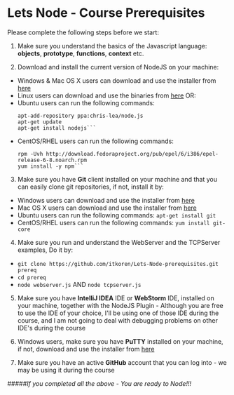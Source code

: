 Lets Node - Course Prerequisites
================================

Please complete the following steps before we start:

1. Make sure you understand the basics of the Javascript language: **objects**, **prototype**, **functions**, **context** etc.

2. Download and install the current version of NodeJS on your machine:
 * Windows & Mac OS X users can download and use the installer from [here](http://nodejs.org/download/ "Download NodeJS")
 * Linux users can download and use the binaries from [here](http://nodejs.org/download/ "Download NodeJS") OR:
 * Ubuntu users can run the following commands:
   ```apt-get install python-software-properties
   apt-add-repository ppa:chris-lea/node.js
   apt-get update
   apt-get install nodejs```
 * CentOS/RHEL users can run the following commands:
   ```yum -y update
   rpm -Uvh http://download.fedoraproject.org/pub/epel/6/i386/epel-release-6-8.noarch.rpm
   yum install -y npm```

3. Make sure you have **Git** client installed on your machine and that you can easily clone git repositories, if not, install it by:
 * Windows users can download and use the installer from [here](http://msysgit.github.com/ "Download Git")
 * Mac OS X users can download and use the installer from [here](http://sourceforge.net/projects/git-osx-installer/ "Download Git")
 * Ubuntu users can run the following commands:
   ```apt-get install git```
 * CentOS/RHEL users can run the following commands:
   ```yum install git-core```

4. Make sure you run and understand the WebServer and the TCPServer examples, Do it by:
 * ```git clone https://github.com/itkoren/Lets-Node-prerequisites.git prereq```
 * ```cd prereq```
 * ```node webserver.js``` AND ```node tcpserver.js```

5. Make sure you have **IntelliJ IDEA** IDE or **WebStorm** IDE, installed on your machine, together with the NodeJS Plugin - Although you are free to use the IDE of your choice, I'll be using one of those IDE during the course, and I am not going to deal with debugging problems on other IDE's during the course

6. Windows users, make sure you have **PuTTY** installed on your machine, if not, download and use the installer from [here](http://www.chiark.greenend.org.uk/~sgtatham/putty/download.html "Download PuTTY")
7. Make sure you have an active **GitHub** account that you can log into - we may be using it during the course

#####*If you completed all the above - You are ready to Node!!!*